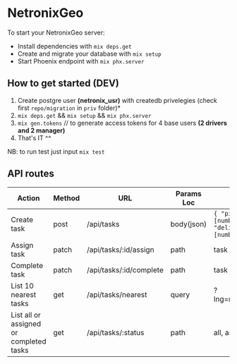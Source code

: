 # NetronixGeo

To start your NetronixGeo server:

  * Install dependencies with `mix deps.get`
  * Create and migrate your database with `mix setup`
  * Start Phoenix endpoint with `mix phx.server`

## How to get started (DEV)

1. Create postgre user **(netronix_usr)** with createdb privelegies (check first `repo/migration` in `priv` folder)*
2. `mix deps.get` && `mix setup` && `mix phx.server`
3. `mix gen.tokens` // to generate access tokens for 4 base users **(2 drivers and 2 manager)**
4. That's IT ^^

NB: to run test just input `mix test`

## API routes

|Action| Method 	| URL 	| Params Loc 	| Param 	| Access 	|
|- |-	|-	|-	|-	|-	|
|Create task| post 	| /api/tasks 	| body(json) 	| `{ "pickup_coords": [number, number], "delivery_coords": [number, number] }`| Manager 	|
|Assign task| patch 	| /api/tasks/:id/assign 	| path 	| task id 	| Driver 	|
|Complete task| patch 	| /api/tasks/:id/complete 	| path 	| task id 	| Driver 	|
|List 10 nearest tasks | get 	| /api/tasks/nearest 	| query 	| ?lng=number&lat=number 	| Manager, Driver 	|
|List all or assigned or completed tasks| get 	| /api/tasks/:status 	| path 	| all, assigned, completed 	| Manager 	|

